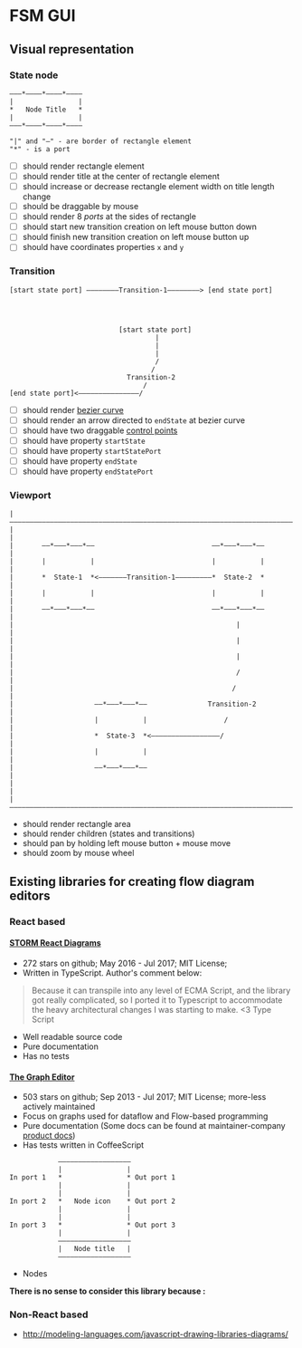 # FSM GUI

## Visual representation

### State node

```
―――*――――*――――*――――
|                |
*   Node Title   *
|                |
―――*――――*――――*――――

"|" and "―" - are border of rectangle element
"*" - is a port
```

- [ ] should render rectangle element
- [ ] should render title at the center of rectangle element
- [ ] should increase or decrease rectangle element width on title length change
- [ ] should be draggable by mouse
- [ ] should render 8 *ports* at the sides of rectangle
- [ ] should start new transition creation on left mouse button down
- [ ] should finish new transition creation on left mouse button up
- [ ] should have coordinates properties `x` and `y`

### Transition

```
[start state port] ――――――――Transition-1――――――――> [end state port]



        
                           [start state port]
                                    |    
                                    |    
                                    |    
                                    /    
                                   /     
                             Transition-2
                                 /       
[end state port]<―――――――――――――――/       
```

- [ ] should render [bezier curve](https://en.wikipedia.org/wiki/B%C3%A9zier_curve)
- [ ] should render an arrow directed to `endState` at bezier curve
- [ ] should have two draggable [control points](https://en.wikipedia.org/wiki/Control_point_(mathematics))
- [ ] should have property `startState`
- [ ] should have property `startStatePort`
- [ ] should have property `endState`
- [ ] should have property `endStatePort`

### Viewport

```
|――――――――――――――――――――――――――――――――――――――――――――――――――――――――――――――――――――――|
|                                                                      |
|       ――*―――*―――*――                             ――*―――*―――*――        |
|       |           |                             |           |        |
|       *  State-1  *<―――――――Transition-1―――――――――*  State-2  *        |
|       |           |                             |           |        |
|       ――*―――*―――*――                             ――*―――*―――*――        |
|                                                       |              |
|                                                       |              |
|                                                       |              |
|                                                       /              |
|                                                      /               |
|                    ――*―――*―――*――               Transition-2          |
|                    |           |                   /                 |
|                    *  State-3  *<―――――――――――――――――/                  |
|                    |           |                                     |
|                    ――*―――*―――*――                                     |
|                                                                      |
|――――――――――――――――――――――――――――――――――――――――――――――――――――――――――――――――――――――|
```

* should render rectangle area
* should render children (states and transitions)
* should pan by holding left mouse button + mouse move
* should zoom by mouse wheel

## Existing libraries for creating flow diagram editors

### React based

#### [STORM React Diagrams](https://github.com/projectstorm/react-diagrams)

* 272 stars on github; May 2016 - Jul 2017; MIT License; 
* Written in TypeScript. Author's comment below:

> Because it can transpile into any level of ECMA Script, and the library got really complicated, so I ported it to Typescript to accommodate the heavy architectural changes I was starting to make. <3 Type Script

* Well readable source code
* Pure documentation
* Has no tests

#### [The Graph Editor](https://github.com/flowhub/the-graph)

* 503 stars on github; Sep 2013 - Jul 2017; MIT License; more-less actively maintained
* Focus on graphs used for dataflow and Flow-based programming
* Pure documentation (Some docs can be found at maintainer-company [product docs](https://noflojs.org/documentation/graphs/))
* Has tests written in CoffeeScript

```
            ――――――――――――――――――
            |                |
In port 1   *                * Out port 1
            |                |
            |                |
In port 2   *   Node icon    * Out port 2
            |                |
            |                |
In port 3   *                * Out port 3
            |                |
            ――――――――――――――――――
            |   Node title   | 
            ――――――――――――――――――
```

* Nodes

**There is no sense to consider this library because :**

### Non-React based
  * http://modeling-languages.com/javascript-drawing-libraries-diagrams/
